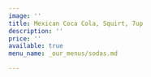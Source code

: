 ```yaml
---
image: ''
title: Mexican Coca Cola, Squirt, 7up
description: ''
price: ''
available: true
menu_name: _our_menus/sodas.md

---
```

